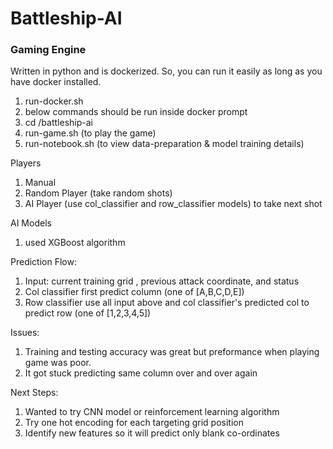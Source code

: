 # Battleship-AI

### Gaming Engine
Written in python and is dockerized. So, you can run it easily
as long as you have docker installed.

1. run-docker.sh
2. below commands should be run inside docker prompt
3. cd /battleship-ai
4. run-game.sh (to play the game)
5. run-notebook.sh (to view data-preparation & model training details) 

Players
1. Manual
2. Random Player (take random shots)
3. AI Player (use col_classifier and row_classifier models) 
to take next shot

AI Models
1. used XGBoost algorithm

Prediction Flow:
1. Input: current training grid , previous attack coordinate,
and status
2. Col classifier first predict column (one of [A,B,C,D,E])
3. Row classifier use all input above and col classifier's 
predicted col to predict row (one of [1,2,3,4,5])

Issues:
1. Training and testing accuracy was great but preformance
when playing game was poor.
2. It got stuck predicting same column over and over again

Next Steps:
1. Wanted to try CNN model or reinforcement learning algorithm
2. Try one hot encoding for each targeting grid position
3. Identify new features so it will predict only blank co-ordinates